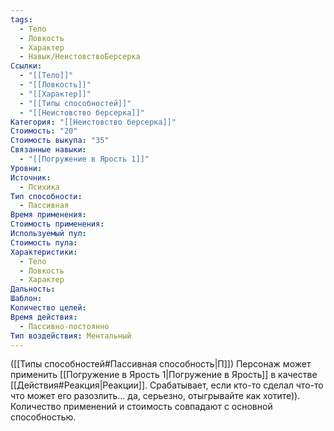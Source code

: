 ```yaml
---
tags:
  - Тело
  - Ловкость
  - Характер
  - Навык/НеистовствоБерсерка
Ссылки:
  - "[[Тело]]"
  - "[[Ловкость]]"
  - "[[Характер]]"
  - "[[Типы способностей]]"
  - "[[Неистовство берсерка]]"
Категория: "[[Неистовство берсерка]]"
Стоимость: "20"
Стоимость выкупа: "35"
Связанные навыки:
  - "[[Погружение в Ярость 1]]"
Уровни: 
Источник:
  - Психика
Тип способности:
  - Пассивная
Время применения: 
Стоимость применения: 
Используемый пул: 
Стоимость пула: 
Характеристики:
  - Тело
  - Ловкость
  - Характер
Дальность: 
Шаблон: 
Количество целей: 
Время действия:
  - Пассивно-постоянно
Тип воздействия: Ментальный
---
```

([[Типы способностей#Пассивная способность|П]]) Персонаж может применить [[Погружение в Ярость 1|Погружение в Ярость]] в качестве [[Действия#Реакция|Реакции]]. Срабатывает, если кто-то сделал что-то что может его разозлить... да, серьезно, отыгрывайте как хотите)). Количество применений и стоимость совпадают с основной способностью. 